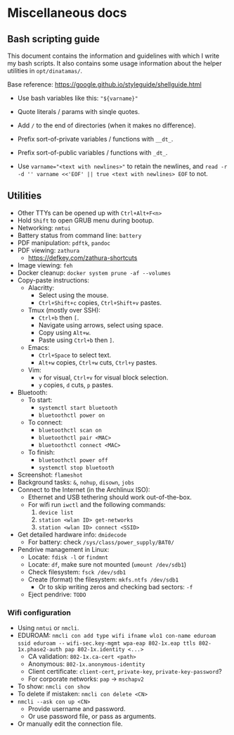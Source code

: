 # Miscellaneous docs

## Bash scripting guide

This document contains the information and guidelines with which
I write my bash scripts. It also contains some usage information
about the helper utilities in `opt/dinatamas/`.

Base reference: https://google.github.io/styleguide/shellguide.html

* Use bash variables like this: `"${varname}"`
* Quote literals / params with sinqle quotes.
* Add `/` to the end of directories (when it makes no difference).

* Prefix sort-of-private variables / functions with `__dt_`.
* Prefix sort-of-public variables / functions with `_dt_`.

* Use `varname="<text with newlines>"` to retain the newlines, and
  `read -r -d '' varname <<'EOF' || true <text with newlines> EOF` to not.

## Utilities

* Other TTYs can be opened up with `Ctrl+Alt+F<n>`
* Hold `Shift` to open GRUB menu during bootup.
* Networking: `nmtui`
* Battery status from command line: `battery`
* PDF manipulation: `pdftk`, `pandoc`
* PDF viewing: `zathura`
  * https://defkey.com/zathura-shortcuts
* Image viewing: `feh`
* Docker cleanup: `docker system prune -af --volumes`
* Copy-paste instructions:
  * Alacritty:
    * Select using the mouse.
    * `Ctrl+Shift+c` copies, `Ctrl+Shift+v` pastes.
  * Tmux (mostly over SSH):
    * `Ctrl+b` then `[`.
    * Navigate using arrows, select using space.
    * Copy using `Alt+w`.
    * Paste using `Ctrl+b` then `]`.
  * Emacs:
    * `Ctrl+Space` to select text.
    * `Alt+w` copies, `Ctrl+w` cuts, `Ctrl+y` pastes.
  * Vim:
    * `v` for visual, `Ctrl+v` for visual block selection.
    * `y` copies, `d` cuts, `p` pastes.
* Bluetooth:
  * To start:
    * `systemctl start bluetooth`
    * `bluetoothctl power on`
  * To connect:
    * `bluetoothctl scan on`
    * `bluetoothctl pair <MAC>`
    * `bluetoothctl connect <MAC>`
  * To finish:
    * `bluetoothctl power off`
    * `systemctl stop bluetooth`
* Screenshot: `flameshot`
* Background tasks: `&`, `nohup`, `disown`, `jobs`
* Connect to the Internet (in the Archlinux ISO):
  * Ethernet and USB tethering should work out-of-the-box.
  * For wifi run `iwctl` and the following commands:
    1. `device list`
    1. `station <wlan ID> get-networks`
    1. `station <wlan ID> connect <SSID>`
* Get detailed hardware info: `dmidecode`
  * For battery: check `/sys/class/power_supply/BAT0/`
* Pendrive management in Linux:
  * Locate: `fdisk -l` or `findmnt`
  * Locate: `df`, make sure not mounted (`umount /dev/sdb1`)
  * Check filesystem: `fsck /dev/sdb1`
  * Create (format) the filesystem: `mkfs.ntfs /dev/sdb1`
    * Or to skip writing zeros and checking bad sectors: `-f`
  * Eject pendrive: `TODO`

### Wifi configuration
* Using `nmtui` or `nmcli`.
* EDUROAM:
  `nmcli con add type wifi ifname wlo1 con-name eduroam ssid eduroam --`
  `wifi-sec.key-mgmt wpa-eap 802-1x.eap ttls 802-1x.phase2-auth pap 802-1x.identity <...>`
  * CA validation: `802-1x.ca-cert <path>`
  * Anonymous: `802-1x.anonymous-identity`
  * Client certificate: `client-cert`, `private-key`, `private-key-password`?
  * For corporate networks: `pap` -> `mschapv2`
* To show: `nmcli con show`
* To delete if mistaken: `nmcli con delete <CN>`
* `nmcli --ask con up <CN>`
  * Provide username and password.
  * Or use password file, or pass as arguments.
* Or manually edit the connection file.
